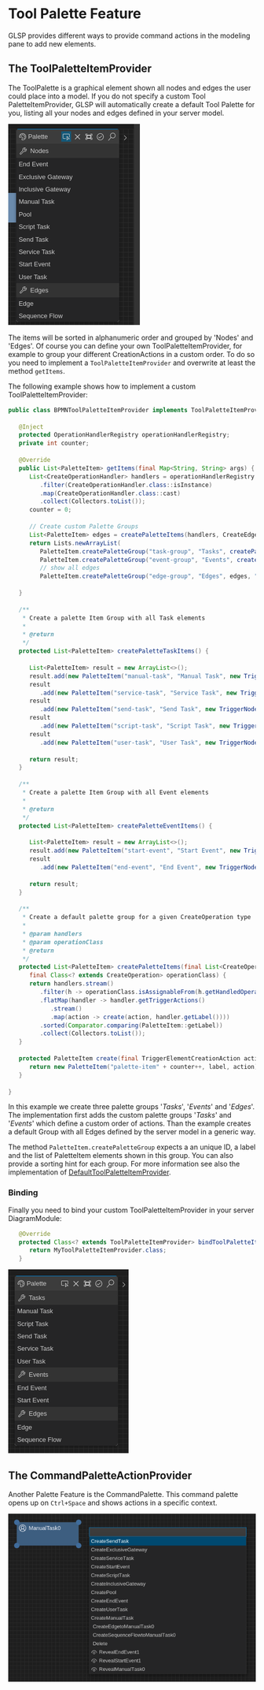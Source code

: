 # Tool Palette Feature

GLSP provides different ways to provide command actions in the modeling pane to add new elements. 

## The ToolPaletteItemProvider

The ToolPalette is a graphical element shown all nodes and edges the user could place into a model. If you do not specify a custom Tool PaletteItemProvider, GLSP will automatically create a default Tool Palette for you, listing all your nodes and edges defined in your server model.

<img src="ToolPaletteItemProvider-01.png" />

The items will be sorted in alphanumeric order and grouped by 'Nodes' and 'Edges'.  Of course you can define your own ToolPaletteItemProvider, for example to group your different CreationActions in  a custom order. To do so you need to implement a `ToolPaletteItemProvider` and overwrite at least the method `getItems`. 

The following example shows how to implement a custom ToolPaletteItemProvider:

```java
public class BPMNToolPaletteItemProvider implements ToolPaletteItemProvider {

   @Inject
   protected OperationHandlerRegistry operationHandlerRegistry;
   private int counter;

   @Override
   public List<PaletteItem> getItems(final Map<String, String> args) {
      List<CreateOperationHandler> handlers = operationHandlerRegistry.getAll().stream()
         .filter(CreateOperationHandler.class::isInstance)
         .map(CreateOperationHandler.class::cast)
         .collect(Collectors.toList());
      counter = 0;

      // Create custom Palette Groups
      List<PaletteItem> edges = createPaletteItems(handlers, CreateEdgeOperation.class);
      return Lists.newArrayList(
         PaletteItem.createPaletteGroup("task-group", "Tasks", createPaletteTaskItems(), "symbol-property", "A"),
         PaletteItem.createPaletteGroup("event-group", "Events", createPaletteEventItems(), "symbol-property", "B"),
         // show all edges
         PaletteItem.createPaletteGroup("edge-group", "Edges", edges, "symbol-property", "C"));

   }

   /**
    * Create a palette Item Group with all Task elements
    *
    * @return
    */
   protected List<PaletteItem> createPaletteTaskItems() {

      List<PaletteItem> result = new ArrayList<>();
      result.add(new PaletteItem("manual-task", "Manual Task", new TriggerNodeCreationAction(ModelTypes.MANUAL_TASK)));
      result
         .add(new PaletteItem("service-task", "Service Task", new TriggerNodeCreationAction(ModelTypes.SERVICE_TASK)));
      result
         .add(new PaletteItem("send-task", "Send Task", new TriggerNodeCreationAction(ModelTypes.SERVICE_TASK)));
      result
         .add(new PaletteItem("script-task", "Script Task", new TriggerNodeCreationAction(ModelTypes.SCRIPT_TASK)));
      result
         .add(new PaletteItem("user-task", "User Task", new TriggerNodeCreationAction(ModelTypes.USER_TASK)));

      return result;
   }

   /**
    * Create a palette Item Group with all Event elements
    *
    * @return
    */
   protected List<PaletteItem> createPaletteEventItems() {

      List<PaletteItem> result = new ArrayList<>();
      result.add(new PaletteItem("start-event", "Start Event", new TriggerNodeCreationAction(ModelTypes.START_EVENT)));
      result
         .add(new PaletteItem("end-event", "End Event", new TriggerNodeCreationAction(ModelTypes.END_EVENT)));

      return result;
   }

   /**
    * Create a default palette group for a given CreateOperation type
    *
    * @param handlers
    * @param operationClass
    * @return
    */
   protected List<PaletteItem> createPaletteItems(final List<CreateOperationHandler> handlers,
      final Class<? extends CreateOperation> operationClass) {
      return handlers.stream()
         .filter(h -> operationClass.isAssignableFrom(h.getHandledOperationType()))
         .flatMap(handler -> handler.getTriggerActions()
            .stream()
            .map(action -> create(action, handler.getLabel())))
         .sorted(Comparator.comparing(PaletteItem::getLabel))
         .collect(Collectors.toList());
   }

   protected PaletteItem create(final TriggerElementCreationAction action, final String label) {
      return new PaletteItem("palette-item" + counter++, label, action);
   }

}
```
	
In this example we create three palette groups '*Tasks*', '*Events*' and '*Edges*'. The implementation first adds the custom palette groups '*Tasks*' and '*Events*' which define a custom order of actions. Than the example creates a default Group with all Edges defined by the server model in a generic way.
 
The method `PaletteItem.createPaletteGroup` expects a an unique ID, a label and the list of PaletteItem elements shown in this group. You can also provide a sorting hint for each group. For more information see also the implementation of [DefaultToolPaletteItemProvider](https://github.com/eclipse-glsp/glsp-server/blob/master/plugins/org.eclipse.glsp.server/src/org/eclipse/glsp/server/internal/toolpalette/DefaultToolPaletteItemProvider.java). 



### Binding

Finally you need to bind your custom ToolPaletteItemProvider in your server DiagramModule:


```java
   @Override
   protected Class<? extends ToolPaletteItemProvider> bindToolPaletteItemProvider() {
      return MyToolPaletteItemProvider.class;
   }
```

<img src="ToolPaletteItemProvider-02.png" /> 

## The CommandPaletteActionProvider

Another Palette Feature is the CommandPalette. This command palette opens up on `Ctrl+Space` and shows actions in a specific context.

<img src="CommandPaletteItemProvider-01.png" /> 
